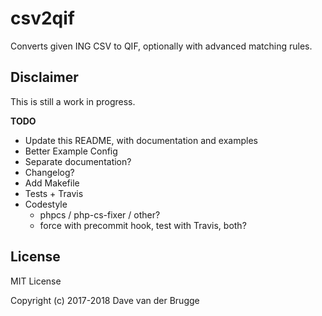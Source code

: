 # csv2qif
Converts given ING CSV to QIF, optionally with advanced matching rules.

## Disclaimer
This is still a work in progress.

**TODO**

* Update this README, with documentation and examples 
* Better Example Config
* Separate documentation?
* Changelog?
* Add Makefile
* Tests + Travis
* Codestyle
  * phpcs / php-cs-fixer / other?
  * force with precommit hook, test with Travis, both?

## License
MIT License

Copyright (c) 2017-2018 Dave van der Brugge
